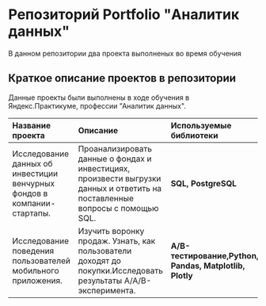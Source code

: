 # Репозиторий Portfolio  "Аналитик данных"

В данном репозитории два проекта выполненых во время обучения

## Краткое описание проектов в репозитории

Данные проекты были выполнены в ходе обучения в Яндекс.Практикуме, профессии "Аналитик данных".

| Название проекта | Описание | Используемые библиотеки | 
| :---------------------- | :---------------------- | :---------------------- |
| Исследование данных об инвестиции венчурных фондов в компании-стартапы.| Проанализировать данные о фондах и инвестициях, произвести выгрузки данных и ответить на поставленные вопросы с помощью SQL.| **SQL, PostgreSQL** |
|Исследование поведения пользователей мобильного приложения.|Изучить воронку продаж. Узнать, как пользователи доходят до покупки.Исследовать результаты A/A/B-эксперимента.|**A/B-тестирование,Python, Pandas, Matplotlib, Plotly**|
